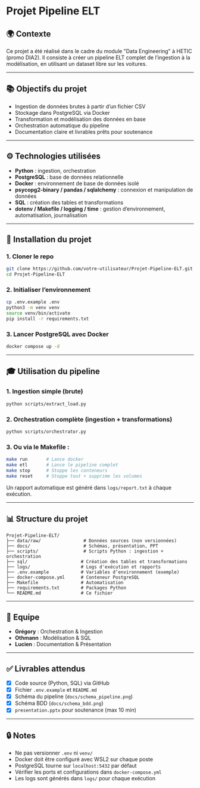 # Projet Pipeline ELT

## 🌍 Contexte
Ce projet a été réalisé dans le cadre du module "Data Engineering" à HETIC (promo DIA2).
Il consiste à créer un pipeline ELT complet de l’ingestion à la modélisation, en utilisant un dataset libre sur les voitures.

---

## 📚 Objectifs du projet

- Ingestion de données brutes à partir d’un fichier CSV
- Stockage dans PostgreSQL via Docker
- Transformation et modélisation des données en base
- Orchestration automatique du pipeline
- Documentation claire et livrables prêts pour soutenance

---

## ⚙️ Technologies utilisées

- **Python** : ingestion, orchestration
- **PostgreSQL** : base de données relationnelle
- **Docker** : environnement de base de données isolé
- **psycopg2-binary / pandas / sqlalchemy** : connexion et manipulation de données
- **SQL** : création des tables et transformations
- **dotenv / Makefile / logging / time** : gestion d’environnement, automatisation, journalisation

---

## 🤖 Installation du projet

### 1. Cloner le repo
```bash
git clone https://github.com/votre-utilisateur/Projet-Pipeline-ELT.git
cd Projet-Pipeline-ELT
```

### 2. Initialiser l’environnement
```bash
cp .env.example .env
python3 -m venv venv
source venv/bin/activate
pip install -r requirements.txt
```

### 3. Lancer PostgreSQL avec Docker
```bash
docker compose up -d
```

---

## 🎓 Utilisation du pipeline

### 1. Ingestion simple (brute)
```bash
python scripts/extract_load.py
```

### 2. Orchestration complète (ingestion + transformations)
```bash
python scripts/orchestrator.py
```

### 3. Ou via le Makefile :
```bash
make run       # Lance docker
make etl       # Lance le pipeline complet
make stop      # Stoppe les conteneurs
make reset     # Stoppe tout + supprime les volumes
```

Un rapport automatique est généré dans `logs/report.txt` à chaque exécution.

---

## 📊 Structure du projet

```
Projet-Pipeline-ELT/
├── data/raw/                # Données sources (non versionnées)
├── docs/                    # Schémas, présentation, PPT
├── scripts/                 # Scripts Python : ingestion + orchestration
├── sql/                    # Création des tables et transformations
├── logs/                   # Logs d'exécution et rapports
├── .env.example            # Variables d’environnement (exemple)
├── docker-compose.yml      # Conteneur PostgreSQL
├── Makefile                # Automatisation
├── requirements.txt        # Packages Python
└── README.md               # Ce fichier
```

---

## 🧰 Equipe

- **Grégory** : Orchestration & Ingestion
- **Othmann** : Modélisation & SQL
- **Lucien** : Documentation & Présentation

---

## ✅ Livrables attendus

- [x] Code source (Python, SQL) via GitHub
- [x] Fichier `.env.example` et `README.md`
- [x] Schéma du pipeline (`docs/schema_pipeline.png`)
- [x] Schéma BDD (`docs/schema_bdd.png`)
- [x] `presentation.pptx` pour soutenance (max 10 min)

---

## 🔒 Notes

- Ne pas versionner `.env` ni `venv/`
- Docker doit être configuré avec WSL2 sur chaque poste
- PostgreSQL tourne sur `localhost:5432` par défaut
- Vérifier les ports et configurations dans `docker-compose.yml`
- Les logs sont générés dans `logs/` pour chaque exécution

